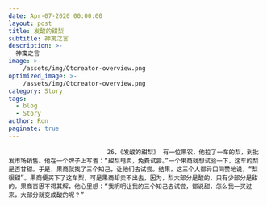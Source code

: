```yaml
---
date: Apr-07-2020 00:00:00
layout: post
title: 发酸的甜梨
subtitle: 神寓之言
description: >-
  神寓之言
image: >-
    /assets/img/Qtcreator-overview.png
optimized_image: >-
    /assets/img/Qtcreator-overview.png
category: Story
tags:
  - blog
  - Story
author: Ron
paginate: true
---
```


							　　26，《发酸的甜梨》 有一位果农，他拉了一车的梨，到批发市场销售。他在一个牌子上写着：“甜梨甩卖，免费试尝。”一个果商就想试验一下，这车的梨是否甘甜。于是，果商就找了三个知己，让他们去试尝。结果，这三个人都异口同赞地说，“梨很甜”。果商便买下了这车梨，可是果商却卖不出去，因为，梨大部分是酸的，只有少部分是甜的。果商百思不得其解，他心里想：“我明明让我的三个知己去试尝，都说甜，怎么我一买过来，大部分就变成酸的呢？”
							
							
						